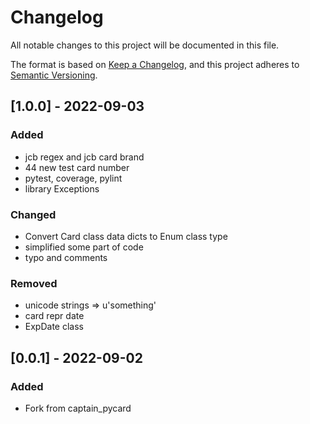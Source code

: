# Changelog
All notable changes to this project will be documented in this file.

The format is based on [Keep a Changelog](https://keepachangelog.com/en/1.0.0/),
and this project adheres to [Semantic Versioning](https://semver.org/spec/v2.0.0.html).

## [1.0.0] - 2022-09-03
### Added
- jcb regex and jcb card brand
- 44 new test card number
- pytest, coverage, pylint
- library Exceptions

### Changed
- Convert Card class data dicts to Enum class type
- simplified some part of code
- typo and comments

### Removed
- unicode strings => u'something'
- card repr date
- ExpDate class


## [0.0.1] - 2022-09-02
### Added
- Fork from captain_pycard